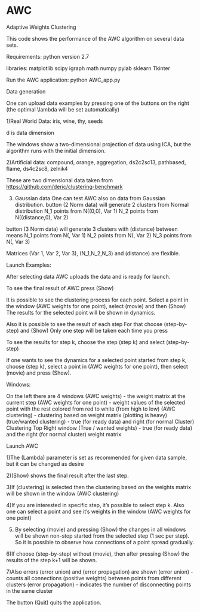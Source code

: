# AWC
Adaptive Weights Clustering

This code shows the performance of the AWC algorithm on several data sets.

Requirements:
python version 2.7

libraries:
matplotlib
scipy
igraph
math
numpy
pylab
sklearn
Tkinter


Run the AWC application: python AWC_app.py

Data generation

One can upload data examples by pressing one of the buttons on the right (the optimal \lambda will be set automatically)

1)Real World Data:
iris, wine, thy, seeds

d is data dimension

The windows show a two-dimensional projection of data using ICA, but the algorithm runs with the initial dimension.
 
2)Artificial data:
compound, orange, aggregation, ds2c2sc13, pathbased, flame, ds4c2sc8, zelnik4

These are two dimensional data taken from https://github.com/deric/clustering-benchmark

3) Gaussian data
One can test AWC also on data from Gaussian distribution.
button (2 Norm data)  will generate 2 clusters from Normal distribution
N_1 points from N((0,0), Var 1)
N_2 points from N((distance,0), Var 2)

button (3 Norm data) will generate 3 clusters with (distance) between means
N_1 points from N(, Var 1)
N_2 points from N(, Var 2)
N_3 points from N(, Var 3)

Matrices (Var 1, Var 2, Var 3), (N_1,N_2,N_3) and (distance) are flexible.

Launch Examples:

After selecting data AWC uploads the data and is ready for launch.

To see the final result of AWC press (Show)

It is possible to see the clustering process for each point.
Select a point in the window (AWC weights for one point), select  (movie) and then (Show)
The results for the selected point will be shown in dynamics.

Also it is possible to see the result of each step
For that choose (step-by-step) and (Show)
Only one step will be taken each time you press

To see the results for step k, choose the step (step k) and select (step-by-step)

If one wants to see the dynamics for a selected point started from step k, choose (step k), select a point in (AWC weights for one point), then select (movie) and press (Show).

 Windows:

On the left there are 4 windows
(AWC weights) - the weight matrix at the current step
(AWC weights for one point) - weight values of the selected point with the rest colored from red to white (from high to low)
(AWC clustering) - clustering based on weight matrix (plotting is heavy)
(true/wanted clustering) - true (for ready data) and right (for normal Cluster) Clustering
Top Right window 
(True / wanted weights) - true (for ready data) and the right (for normal cluster) weight matrix

Launch AWC

1)The (Lambda) parameter is set as recommended for given data sample, but it can be changed as desire

2)(Show) shows the final result after the last step.

3)If (clustering) is selected then the clustering based on the weights matrix will be shown in the window (AWC clustering) 

4)If you are interested in specific step, it’s possible to select step k.
Also one can select a point and see it’s weights in the window (AWC weights for one point) 

5) By selecting (movie) and pressing (Show) the changes in all windows will be shown non-stop started from the selected step (1 sec per step).
So it is possible to observe how connections of a point spread gradually.

6)If choose (step-by-step) without (movie), then after pressing (Show) the results of the step k+1 will be shown.

7)Also errors (error union) and (error propagation) are shown
(error union) - counts all connections (positive weights) between points from different clusters
(error propagation) -  indicates the number of disconnecting points in the same cluster

The button (Quit) quits the application.



